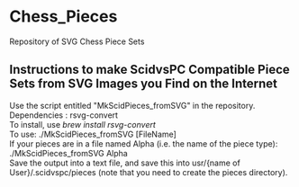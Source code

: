 # Chess_Pieces
Repository of SVG Chess Piece Sets

## Instructions to make ScidvsPC Compatible Piece Sets from SVG Images you Find on the Internet
Use the script entitled "MkScidPieces_fromSVG" in the repository. </br>
Dependencies : rsvg-convert </br>
To install, use _brew install rsvg-convert_ </br>
To use: ./MkScidPieces_fromSVG [FileName] </br>
If your pieces are in a file named Alpha (i.e. the name of the piece type): ./MkScidPieces_fromSVG Alpha </br>
Save the output into a text file, and save this into usr/{name of User}/.scidvspc/pieces (note that you need to create the pieces directory). 
